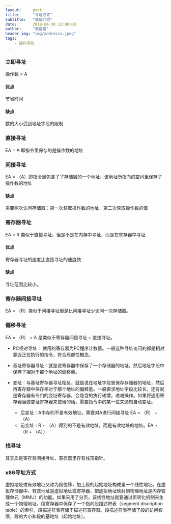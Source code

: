 ```yaml
---
layout:     post
title:      "寻址方式"
subtitle:   "基础介绍"
date:       2018-04-30 12:00:00
author:     "邹盛富"
header-img: "img/addresss.jpeg"
tags:
    - 操作系统
---
```

### 立即寻址
操作数 = A  

#### 优点
节省时间
#### 缺点
数的大小受到地址字段的限制


### 直接寻址
EA = A  即指令里保存的是操作数的地址


### 间接寻址
EA = （A）即指令里包含了了存储器的一个地址，该地址所指向的空间里保存了操作数的地址
#### 缺点
需要两次访问存储器：第一次获取操作数的地址，第二次获取操作数的值


### 寄存器寻址
EA = R 类似于直接寻址，但是不是在内存中寻址，而是在寄存器中寻址
#### 优点
寄存器寻址的速度比直接寻址的速度快
#### 缺点
寻址范围比较小。

### 寄存器间接寻址
EA = （R）类似于间接寻址但是比间接寻址少访问一次存储器。

### 偏移寻址
EA = （R） + A 是类似于寄存器间接寻址 + 直接寻址。

- PC相对寻址： 使用的寄存器为PC程序计数器。一般这种寻址访问的都是相对靠近正在执行的指令，符合局部性概念。
- 基址寄存器寻址：就是说寄存器中保存了一个存储器的地址，然后地址字段中保存了相对于那个地址的偏移量。
- 变址：与基址寄存器寻址相反，就是说在地址字段里保存存储器的地址，然后再寄存器中保存相对于那个地址的偏移量。一般要求地址字段比较长，还有就是寄存器有专门的变址寄存器，会隐含的执行递增，递减操作。如果将通用寄存器当做变址寄存器来使用的话，需要指令中的某一位来通知自动变址。

    - 后变址：A中存的不是有效地址，需要对A进行间接寻址 EA = （R） +（A）
    - 前变址：R + （A）得到的不是有效地址，而是有效地址的地址。EA + （R + （A））


### 栈寻址
其实质是寄存器间接寻址，寄存器里存有栈顶指针。


### x86寻址方式
虚拟地址或有效地址又称为段位移，加上段的起始地址构成里一个线性地址。在虚拟存储器中，有效地址是虚拟地址或寄存器，把虚拟地址映射到物理地址是内存管理单元（MMU）的功能。如果采用了分页，该线性地址就要通过页转化机制来生成一个物理地址。段寄存器中保存了一个指向段描述符表（segment discription table）的索引，段描述符表存储于描述符寄存器。段描述符表存储了段的访问权限，段的大小和段的基地址（起始地址）。
